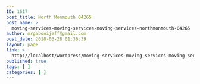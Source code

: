```yaml
---
ID: 1617
post_title: North Monmouth 04265
post_name: >
  moving-services-moving-services-moving-services-northmonmouth-04265
author: mrgabonijeff@gmail.com
post_date: 2018-03-28 01:36:39
layout: page
link: >
  http://localhost/wordpress/moving-services-moving-services-moving-services-northmonmouth-04265/
published: true
tags: [ ]
categories: [ ]
---
```


